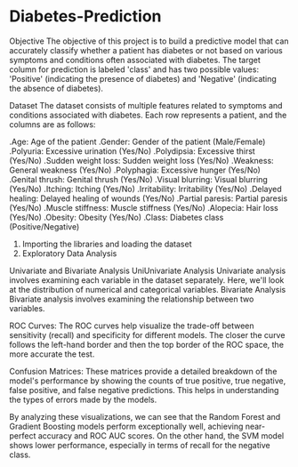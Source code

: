 # Diabetes-Prediction
Objective
The objective of this project is to build a predictive model that can accurately classify whether a patient has diabetes or not based on various symptoms and conditions often associated with diabetes. The target column for prediction is labeled 'class' and has two possible values: 'Positive' (indicating the presence of diabetes) and 'Negative' (indicating the absence of diabetes).

Dataset
The dataset consists of multiple features related to symptoms and conditions associated with diabetes. Each row represents a patient, and the columns are as follows:

.Age: Age of the patient
.Gender: Gender of the patient (Male/Female)
.Polyuria: Excessive urination (Yes/No)
.Polydipsia: Excessive thirst (Yes/No)
.Sudden weight loss: Sudden weight loss (Yes/No)
.Weakness: General weakness (Yes/No)
.Polyphagia: Excessive hunger (Yes/No)
.Genital thrush: Genital thrush (Yes/No)
.Visual blurring: Visual blurring (Yes/No)
.Itching: Itching (Yes/No)
.Irritability: Irritability (Yes/No)
.Delayed healing: Delayed healing of wounds (Yes/No)
.Partial paresis: Partial paresis (Yes/No)
.Muscle stiffness: Muscle stiffness (Yes/No)
.Alopecia: Hair loss (Yes/No)
.Obesity: Obesity (Yes/No)
.Class: Diabetes class (Positive/Negative)

1. Importing the libraries and loading the dataset
2. Exploratory Data Analysis

   
  Univariate and Bivariate Analysis
UniUnivariate Analysis
Univariate analysis involves examining each variable in the dataset separately. Here, we'll look at the distribution of numerical and categorical variables.
Bivariate Analysis
Bivariate analysis involves examining the relationship between two variables.

ROC Curves: The ROC curves help visualize the trade-off between sensitivity (recall) and specificity for different models. The closer the curve follows the left-hand border and then the top border of the ROC space, the more accurate the test.

Confusion Matrices: These matrices provide a detailed breakdown of the model's performance by showing the counts of true positive, true negative, false positive, and false negative predictions. This helps in understanding the types of errors made by the models.

By analyzing these visualizations, we can see that the Random Forest and Gradient Boosting models perform exceptionally well, achieving near-perfect accuracy and ROC AUC scores. On the other hand, the SVM model shows lower performance, especially in terms of recall for the negative class.

 
